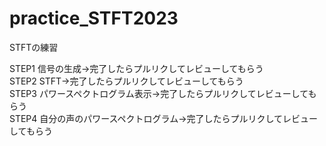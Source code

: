 # practice_STFT2023
STFTの練習

STEP1 信号の生成->完了したらプルリクしてレビューしてもらう<br>
STEP2 STFT->完了したらプルリクしてレビューしてもらう<br>
STEP3 パワースペクトログラム表示->完了したらプルリクしてレビューしてもらう<br>
STEP4 自分の声のパワースペクトログラム->完了したらプルリクしてレビューしてもらう<br> 

